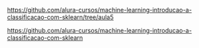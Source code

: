 https://github.com/alura-cursos/machine-learning-introducao-a-classificacao-com-sklearn/tree/aula5

https://github.com/alura-cursos/machine-learning-introducao-a-classificacao-com-sklearn